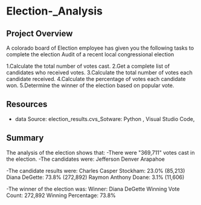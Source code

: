 # Election-_Analysis

## Project Overview 
A colorado board of Election employee has given you the following tasks to complete the election Audit of a recent local congressional election 

1.Calculate the total number of votes cast.
2.Get a complete list of candidates who received votes.
3.Calculate the total number of votes each candidate received.
4.Calculate the percentage of votes each candidate won.
5.Determine the winner of the election based on popular vote.

## Resources
- data Source: election_results.cvs_Sotware: Python , Visual Studio Code, 

## Summary
The analysis of the election shows that:
-There were "369,711" votes cast in the election.
-The candidates were:
Jefferson
Denver
Arapahoe

-The candidate results were:
Charles Casper Stockham: 23.0% (85,213)
Diana DeGette: 73.8% (272,892)
Raymon Anthony Doane: 3.1% (11,606)

 -The winner of the election was:
 Winner: Diana DeGette
Winning Vote Count: 272,892
Winning Percentage: 73.8%
  
 